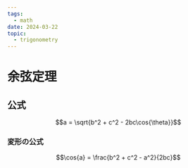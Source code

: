 ```yaml
---
tags:
  - math
date: 2024-03-22
topic:
  - trigonometry
---
```

# 余弦定理

## 公式

$$a = \sqrt{b^2 + c^2 - 2bc\cos{\theta}}$$

### 変形の公式

$$\cos{a} = \frac{b^2 + c^2 - a^2}{2bc}$$
